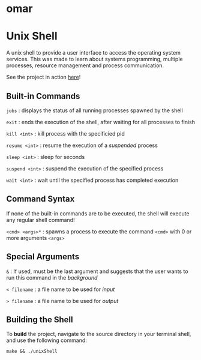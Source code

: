# omar
# Unix Shell
A unix shell to provide a user interface to access the operating system services. This was made to learn about systems programming, multiple processes, resource management and process communication.

See the project in action [here](https://youtu.be/jlrRjN2nMzs)!
## Built-in Commands
`jobs` : displays the status of all running processes spawned by the shell

`exit` : ends the execution of the shell, after waiting for all processes to finish

`kill <int>` : kill process with the specificied pid

`resume <int>` : resume the execution of a *suspended* process

`sleep <int>` : sleep for <int> seconds

`suspend <int>` : suspend the execution of the specified process

`wait <int>` : wait until the specified process has completed execution

## Command Syntax
If none of the built-in commands are to be executed, the shell will execute any regular shell command!

`<cmd> <args>*` : spawns a process to execute the command `<cmd>` with 0 or more arguments `<args>`

## Special Arguments
`&` : If used, must be the last argument and suggests that the user wants to run this command in the *background*

`< filename` : a file name to be used for *input*

`> filename` : a file name to be used for *output*

## Building the Shell
To **build** the project, navigate to the source directory in your terminal shell, and use the following command:
```
make && ./unixShell
```
